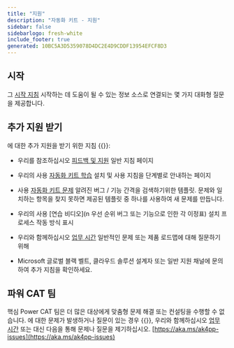 ```yaml
---
title: "지원"
description: "자동화 키트 - 지원"
sidebar: false
sidebarlogo: fresh-white
include_footer: true
generated: 10BC5A3D5359078D4DC2E4D9CDDF13954EFCF8D3
---
```


## 시작

그 [시작 지침](/ko/get-started) 시작하는 데 도움이 될 수 있는 정보 소스로 연결되는 몇 가지 대화형 질문을 제공합니다.

## 추가 지원 받기

에 대한 추가 지원을 받기 위한 지침 {{<product-name>}}:

- 우리를 참조하십시오 [피드백 및 지원](https://learn.microsoft.com/power-automate/guidance/automation-kit/feedback-support) 일반 지침 페이지

- 우리의 사용 [자동화 키트 학습](https://aka.ms/automation-kit-learn) 설치 및 사용 지침을 단계별로 안내하는 페이지

- 사용 [자동화 키트 문제](https://aka.ms/ak4pp-issues) 알려진 버그 / 기능 간격을 검색하기위한 템플릿. 문제와 일치하는 항목을 찾지 못하면 제공된 템플릿 중 하나를 사용하여 새 문제를 만듭니다.

- 우리의 사용 [연습 비디오](n 우선 순위 버그 또는 기능으로 인한 각 이정표) 설치 프로세스 작동 방식 표시

- 우리와 함께하십시오 [업무 시간](/ko/office-hours) 일반적인 문제 또는 제품 로드맵에 대해 질문하기 위해

- Microsoft 글로벌 블랙 벨트, 클라우드 솔루션 설계자 또는 일반 지원 채널에 문의하여 추가 지침을 확인하세요.

## 파워 CAT 팀

핵심 Power CAT 팀은 더 많은 대상에게 맞춤형 문제 해결 또는 컨설팅을 수행할 수 없습니다. 에 대한 문제가 발생하거나 질문이 있는 경우 {{<product-name>}}, 우리와 함께하십시오 [업무 시간](/ko/office-hours) 또는 대신 다음을 통해 문제나 질문을 제기하십시오. [https://aka.ms/ak4pp-issues](https://aka.ms/ak4pp-issues)
